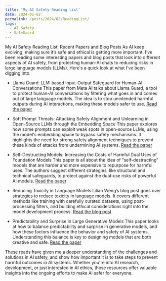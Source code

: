 ```yaml
---
title: 'My AI Safety Reading List'
date: 2024-01-02
permalink: /posts/2024/02/ReadingList/
tags:
  - AI Safety
  - SafeGaurd 
---
```


My AI Safety Reading List: Recent Papers and Blog Posts
As AI keep evolving, making sure it’s safe and ethical is getting more important. I've been reading some interesting papers and blog posts that look into different aspects of AI safety, from protecting human-AI chats to reducing risks in large language models (LLMs). Here's a quick look at what I've been digging into:

* Llama Guard: LLM-based Input-Output Safeguard for Human-AI Conversations
This paper from Meta AI talks about Llama Guard, a tool to protect human-AI conversations by filtering what goes in and comes out of large language models. The idea is to stop unintended harmful outputs during AI interactions, making these models safer to use.
[Read the paper](https://ai.meta.com/research/publications/llama-guard-llm-based-input-output-safeguard-for-human-ai-conversations/)

* Soft Prompt Threats: Attacking Safety Alignment and Unlearning in Open-Source LLMs through the Embedding Space
This paper explores how some prompts can exploit weak spots in open-source LLMs, using the model's embedding space to bypass safety mechanisms. It highlights the need for strong safety alignment techniques to prevent these kinds of attacks from undermining AI systems.
[Read the paper](https://arxiv.org/pdf/2402.09063)

* Self-Destructing Models: Increasing the Costs of Harmful Dual Uses of Foundation Models
This paper is all about the idea of "self-destructing" models that are harder and more expensive to repurpose for harmful uses. The authors suggest different strategies, like structural and technical safeguards, to protect against the dual-use risks of powerful AI models.
[Read the paper](https://arxiv.org/pdf/2211.14946)

* Reducing Toxicity in Language Models
Lilian Weng’s blog post goes over strategies to reduce toxicity in language models. It covers different methods like training with carefully curated datasets, using post-processing filters, and building ethical considerations right into the model development process.
[Read the blog post](https://lilianweng.github.io/posts/2021-03-21-lm-toxicity/)

* Predictability and Surprise in Large Generative Models
This paper looks at how to balance predictability and surprise in generative models, and how these factors influence the behavior and safety of AI systems. Understanding this balance is key to designing models that are both creative and safe.
[Read the paper](https://arxiv.org/abs/2202.07785)

These reads have given me a deeper understanding of the challenges and solutions in AI safety, and show how important it is to take steps to prevent harmful outcomes in AI systems. Whether you're into AI research, development, or just interested in AI ethics, these resources offer valuable insights into the ongoing efforts to make AI safer for everyone.
